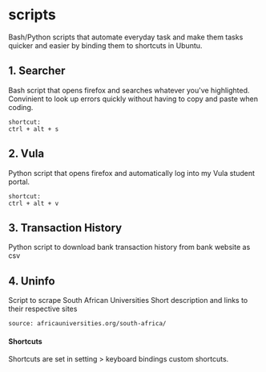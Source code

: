 # scripts
Bash/Python scripts that automate everyday task and make them tasks quicker and easier by binding them to shortcuts in Ubuntu.

## 1. Searcher
Bash script that opens firefox and searches whatever you've highlighted. Convinient to look up errors quickly without having to copy and paste when coding.
```
shortcut:
ctrl + alt + s
```
## 2. Vula
Python script that opens firefox and automatically log into my Vula student portal.
```
shortcut:
ctrl + alt + v
```
## 3. Transaction History
Python script to download bank transaction history from bank website as csv

## 4. Uninfo
Script to scrape South African Universities Short description and links to their respective sites
```
source: africauniversities.org/south-africa/
```
#### Shortcuts
Shortcuts are set in setting > keyboard bindings custom shortcuts.
